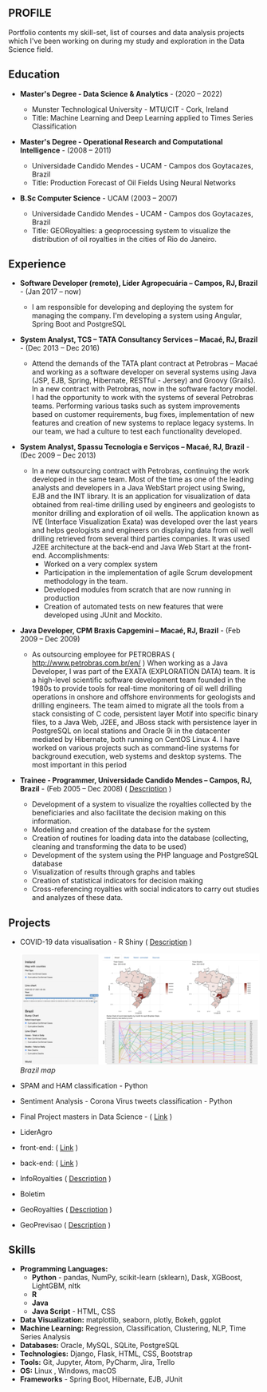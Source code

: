 

## PROFILE

Portfolio contents my skill-set, list of courses and data analysis projects which I've been working on during my study and exploration in the Data Science field. 

## Education

* **Master's Degree - Data Science & Analytics** - (2020 – 2022)
  * Munster Technological University - MTU/CIT - Cork, Ireland
  * Title: Machine Learning and Deep Learning applied to Times Series Classification


* **Master's Degree - Operational Research and Computational Intelligence** - (2008 – 2011) 
  * Universidade Candido Mendes - UCAM - Campos dos Goytacazes, Brazil
  * Title: Production Forecast of Oil Fields Using Neural Networks


* **B.Sc Computer Science** - UCAM (2003 – 2007)
  * Universidade Candido Mendes  - UCAM - Campos dos Goytacazes, Brazil
  * Title: GEORoyalties: a geoprocessing system to visualize the distribution of oil royalties in the cities of Rio do
Janeiro.


## Experience

* **Software Developer (remote), Líder Agropecuária – Campos, RJ, Brazil** - (Jan 2017 – now)
  - I am responsible for developing and deploying the system for managing the company. I'm developing a system using
Angular, Spring Boot and PostgreSQL


* **System Analyst, TCS – TATA Consultancy Services – Macaé, RJ, Brazil** - (Dec 2013 – Dec 2016)
  - Attend the demands of the TATA plant contract at Petrobras – Macaé and working as a software developer on several
systems using Java (JSP, EJB, Spring, Hibernate, RESTful - Jersey) and Groovy (Grails).
In a new contract with Petrobras, now in the software factory model. I had the opportunity to work with the systems
of several Petrobras teams. Performing various tasks such as system improvements based on customer requirements,
bug fixes, implementation of new features and creation of new systems to replace legacy systems. In our team, we
had a culture to test each functionality developed.


* **System Analyst, Spassu Tecnologia e Serviços – Macaé, RJ, Brazil** - (Dec 2009 – Dec 2013)
  - In a new outsourcing contract with Petrobras, continuing the work developed in the same team. Most of the time as
  one of the leading analysts and developers in a Java WebStart project using Swing, EJB and the INT library. It is an
  application for visualization of data obtained from real-time drilling used by engineers and geologists to monitor
  drilling and exploration of oil wells.
  The application known as IVE (Interface Visualization Exata) was developed over the last years and helps geologists
  and engineers on displaying data from oil well drilling retrieved from several third parties companies. It was used
  J2EE architecture at the back-end and Java Web Start at the front-end.
  Accomplishments:
    - Worked on a very complex system
    - Participation in the implementation of agile Scrum development methodology in the team.
    - Developed modules from scratch that are now running in production
    - Creation of automated tests on new features that were developed using JUnit and Mockito.


* **Java Developer, CPM Braxis Capgemini – Macaé, RJ, Brazil** - (Feb 2009 – Dec 2009)
  * As outsourcing employee for PETROBRAS ( http://www.petrobras.com.br/en/ )
  When working as a Java Developer, I was part of the EXATA (EXPLORATION DATA) team. It is a high-level
  scientific software development team founded in the 1980s to provide tools for real-time monitoring of oil well
  drilling operations in onshore and offshore environments for geologists and drilling engineers. The team aimed to
  migrate all the tools from a stack consisting of C code, persistent layer Motif into specific binary files, to a Java Web,
  J2EE, and JBoss stack with persistence layer in PostgreSQL on local stations and Oracle 9i in the datacenter mediated
  by Hibernate, both running on CentOS Linux 4.
  I have worked on various projects such as command-line systems for background execution, web systems and desktop
  systems. The most important in this period


* **Trainee - Programmer, Universidade Candido Mendes – Campos, RJ, Brazil** - (Feb 2005 – Dec 2008)  ( [Description](./projects.html#inforoyalties) )
  * Development of a system to visualize the royalties collected by the beneficiaries and also facilitate the decision
  making on this information.
  * Modelling and creation of the database for the system
  * Creation of routines for loading data into the database (collecting, cleaning and transforming the data to be
  used)
  * Development of the system using the PHP language and PostgreSQL database
  * Visualization of results through graphs and tables
  * Creation of statistical indicators for decision making
  * Cross-referencing royalties with social indicators to carry out studies and analyzes of these data.

## Projects

   - COVID-19 data visualisation - R Shiny ( [Description](./projects.html) )

     ![ireland_map.png](/assets/images/brazil_map.png)*Brazil map*

   - SPAM and HAM classification - Python
   - Sentiment Analysis - Corona Virus tweets classification - Python
   - Final Project masters in Data Science - ( [Link](https://github.com/fellipepf/final-project-datascience-mtu) )
  
   - LiderAgro
   - front-end: ( [Link](https://github.com/fellipepf/lideragro-angular-ui) )
   - back-end: ( [Link](https://github.com/fellipepf/lideragro-api) )

   - InfoRoyalties  ( [Description](./projects.html#inforoyalties) )
   - Boletim
   - GeoRoyalties ( [Description](./projects.html#GeoRoyalties) )
   - GeoPrevisao ( [Description](./projects.html#geoprevisao) )


## Skills

* **Programming Languages:** 
  * **Python** - pandas, NumPy, scikit-learn (sklearn), Dask, XGBoost, LightGBM, nltk
  * **R** 
  * **Java** 
  * **Java Script** - HTML, CSS
* **Data Visualization:** matplotlib, seaborn, plotly, Bokeh, ggplot
* **Machine Learning:** Regression, Classification, Clustering, NLP, Time Series Analysis
* **Databases:** Oracle, MySQL, SQLite, PostgreSQL
* **Technologies:** Django, Flask, HTML,	CSS,	Bootstrap
* **Tools:** Git, Jupyter, Atom, PyCharm,  Jira, Trello
* **OS:** Linux , Windows, macOS
* **Frameworks** - Spring Boot, Hibernate, EJB, JUnit